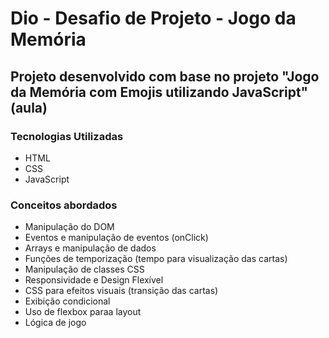 # Dio - Desafio de Projeto - Jogo da Memória

## Projeto desenvolvido com base no projeto "Jogo da Memória com Emojis utilizando JavaScript" (aula)

### Tecnologias Utilizadas
- HTML
- CSS
- JavaScript

### Conceitos abordados
- Manipulação do DOM
- Eventos e manipulação de eventos (onClick)
- Arrays e manipulação de dados
- Funções de temporização (tempo para visualização das cartas)
- Manipulação de classes CSS
- Responsividade e Design Flexível
- CSS para efeitos visuais (transição das cartas)
- Exibição condicional 
- Uso de flexbox paraa layout
- Lógica de jogo

